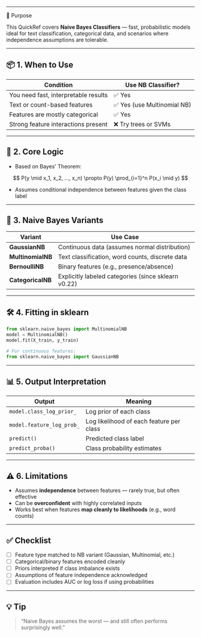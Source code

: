 ___
🎯 Purpose

This QuickRef covers **Naive Bayes Classifiers** — fast, probabilistic models ideal for text classification, categorical data, and scenarios where independence assumptions are tolerable.

---

## 📦 1. When to Use

| Condition                            | Use NB Classifier?         |
| ------------------------------------ | -------------------------- |
| You need fast, interpretable results | ✅ Yes                      |
| Text or count-based features         | ✅ Yes (use Multinomial NB) |
| Features are mostly categorical      | ✅ Yes                      |
| Strong feature interactions present  | ❌ Try trees or SVMs        |

---

## 🧮 2. Core Logic

* Based on Bayes' Theorem:

$$
P(y \mid x_1, x_2, ..., x_n) \propto P(y) \prod_{i=1}^n P(x_i \mid y)
$$

* Assumes conditional independence between features given the class label

---

## 🧪 3. Naive Bayes Variants

| Variant           | Use Case                                            |
| ----------------- | --------------------------------------------------- |
| **GaussianNB**    | Continuous data (assumes normal distribution)       |
| **MultinomialNB** | Text classification, word counts, discrete data     |
| **BernoulliNB**   | Binary features (e.g., presence/absence)            |
| **CategoricalNB** | Explicitly labeled categories (since sklearn v0.22) |

---

## 🛠️ 4. Fitting in sklearn

```python
from sklearn.naive_bayes import MultinomialNB
model = MultinomialNB()
model.fit(X_train, y_train)
```

```python
# For continuous features:
from sklearn.naive_bayes import GaussianNB
```

---

## 📊 5. Output Interpretation

| Output                    | Meaning                                  |
| ------------------------- | ---------------------------------------- |
| `model.class_log_prior_`  | Log prior of each class                  |
| `model.feature_log_prob_` | Log likelihood of each feature per class |
| `predict()`               | Predicted class label                    |
| `predict_proba()`         | Class probability estimates              |

---

## ⚠️ 6. Limitations

* Assumes **independence** between features — rarely true, but often effective
* Can be **overconfident** with highly correlated inputs
* Works best when features **map cleanly to likelihoods** (e.g., word counts)

---

## ✅ Checklist

* [ ] Feature type matched to NB variant (Gaussian, Multinomial, etc.)
* [ ] Categorical/binary features encoded cleanly
* [ ] Priors interpreted if class imbalance exists
* [ ] Assumptions of feature independence acknowledged
* [ ] Evaluation includes AUC or log loss if using probabilities

---

## 💡 Tip

> “Naive Bayes assumes the worst — and still often performs surprisingly well.”

